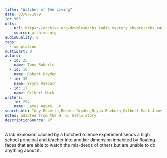 ```yaml
---
title: "Watcher of the Living"
date: 03/07/1979
id: 960
urls: 
  - url: https://archive.org/download/cbs_radio_mystery_theater/cbs_radio_mystery_theater-0951-1000.zip/cbs_radio_mystery_theater-0951-1000%2Fcbsrmt_0960_watchers_of_the_living.mp3
    source: archive-org
audioQuality: 0
tags: 
  - adaptation
multipart: 0
actors:  
  - id: 25
    name: Tony Roberts  
  - id: 16
    name: Robert Dryden  
  - id: 35
    name: Bryna Raeburn  
  - id: 17
    name: Gilbert Mack
writers:  
  - id: 294
    name: James Agate, Jr.
searchable: Tony Roberts,Robert Dryden,Bryna Raeburn,Gilbert Mack James Agate, Jr.
notes: adapted from the H. G. Wells story
descriptionSource: kf
---
```

A lab explosion caused by a botched science experiment sends a high school principal and teacher into another dimension inhabited by floating faces that are able to watch the mis-deeds of others but are unable to do anything about it.